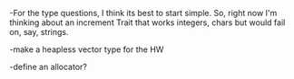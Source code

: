 -For the type questions, I think its best to start simple. So, right now I'm thinking about an increment Trait that works integers, chars but would fail on, say, strings.

-make a heapless vector type for the HW

-define an allocator?
